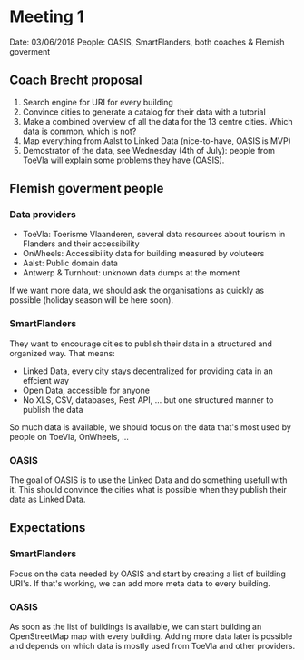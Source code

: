 # Meeting 1
Date: 03/06/2018
People: OASIS, SmartFlanders, both coaches & Flemish goverment

## Coach Brecht proposal

1. Search engine for URI for every building
2. Convince cities to generate a catalog for their data with a tutorial
3. Make a combined overview of all the data for the 13 centre cities. Which data is common, which is not?
4. Map everything from Aalst to Linked Data (nice-to-have, OASIS is MVP)
5. Demostrator of the data, see Wednesday (4th of July): people from ToeVla will explain some problems they have (OASIS).

## Flemish goverment people

### Data providers

- ToeVla: Toerisme Vlaanderen, several data resources about tourism in Flanders and their accessibility
- OnWheels: Accessibility data for building measured by voluteers
- Aalst: Public domain data
- Antwerp & Turnhout: unknown data dumps at the moment

If we want more data, we should ask the organisations as quickly as possible (holiday season will be here soon).

### SmartFlanders

They want to encourage cities to publish their data in a structured and organized way.
That means:

- Linked Data, every city stays decentralized for providing data in an effcient way
- Open Data, accessible for anyone
- No XLS, CSV, databases, Rest API, ... but one structured manner to publish the data

So much data is available, we should focus on the data that's most used by people on ToeVla, OnWheels, ...

### OASIS

The goal of OASIS is to use the Linked Data and do something usefull with it.
This should convince the cities what is possible when they publish their data as Linked Data.


## Expectations

### SmartFlanders

Focus on the data needed by OASIS and start by creating a list of building URI's.
If that's working, we can add more meta data to every building.

### OASIS

As soon as the list of buildings is available, we can start building an OpenStreetMap map with every building.
Adding more data later is possible and depends on which data is mostly used from ToeVla and other providers.

